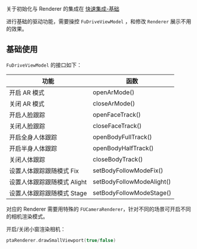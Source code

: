 关于初始化与 Renderer 的集成在 [快速集成-基础](1、快速集成-基础.md) 

进行基础的驱动功能，需要操控 `FuDriveViewModel` ，和修改 `Renderer` 展示不用的效果。

## 基础使用

`FuDriveViewModel` 的接口如下：

| 功能                        | 函数                      |
| --------------------------- | ------------------------- |
| 开启 AR 模式                | openArMode()              |
| 关闭 AR 模式                | closeArMode()             |
| 开启人脸跟踪                | openFaceTrack()           |
| 关闭人脸跟踪                | closeFaceTrack()          |
| 开启全身人体跟踪            | openBodyFullTrack()       |
| 开启半身人体跟踪            | openBodyHalfTrack()       |
| 关闭人体跟踪                | closeBodyTrack()          |
| 设置人体跟踪跟随模式 Fix    | setBodyFollowModeFix()    |
| 设置人体跟踪跟随模式 Alight | setBodyFollowModeAlight() |
| 设置人体跟踪跟随模式 Stage  | setBodyFollowModeStage()  |

对应的 Renderer 需要用特殊的 `FUCameraRenderer`，针对不同的场景可开启不同的相机渲染模式。

开启/关闭小窗渲染相机：

```kotlin
ptaRenderer.drawSmallViewport(true/false)
```

